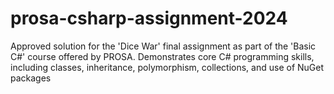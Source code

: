# prosa-csharp-assignment-2024
Approved solution for the 'Dice War' final assignment as part of the 'Basic C#' course offered by PROSA. Demonstrates core C# programming skills, including classes, inheritance, polymorphism, collections, and use of NuGet packages
